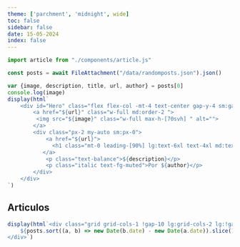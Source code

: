 ```yaml
---
theme: ['parchment', 'midnight', wide]
toc: false
sidebar: false
date: 15-05-2024
index: false
---
```


<style>
#observablehq-center > main {
    margin-left: auto;
    margin-right: auto;
}

#observablehq-center > main {
    width: 100%;
}
@media (min-width: 640px) {
    #observablehq-center > main {
        max-width: 640px;
    }
}
@media (min-width: 768px) {
    #observablehq-center > main {
        max-width: 768px;
    }
}
@media (min-width: 1024px) {
    #observablehq-center > main {
        max-width: 1024px;
    }
}
@media (min-width: 1280px) {
    #observablehq-center > main {
        max-width: 1280px;
    }
}
@media (min-width: 1536px) {
    #observablehq-center > main {
        max-width: 1536px;
    }
}

#observablehq-center {
    margin-top: 0px !important;
    margin-left: 0px !important;
    margin-right: 0px !important;
}

#observablehq-header > nav > img {
    margin-left: 0.5rem;
}

#observablehq-header > nav > div {
    margin-right: 0.5rem;
}
</style>


```js
import article from "./components/article.js"
```


```js
const posts = await FileAttachment("/data/randomposts.json").json()
```


```js
var {image, description, title, url, author} = posts[0]
console.log(image)
display(html`
    <div id="Hero" class="flex flex-col -mt-4 text-center gap-y-4 sm:gap-y-0 gap-x-12 md:flex-row md:text-left">
        <a href="${url}" class="w-full md:order-2 ">
         <img src="${image}" class="w-full max-h-[70svh] " alt="">
        </a>
        <div class="px-2 my-auto sm:px-0">
            <a href="${url}">
              <h1 class="mt-0 leading-[90%] lg:text-6xl text-4xl md:text-5xl text-pretty text-fg-focus capitalize">${title}</h1>
           </a>
            <p class="text-balance">${description}</p>
            <p class="italic text-fg-muted">Por ${author}</p>
        </div>
    </div>
`)  
```



<h2 class="w-full pl-2">Articulos</h2>


```js
display(html`<div class="grid grid-cols-1 !gap-10 lg:grid-cols-2 lg:!gap-x-12 lg:!gap-y-16  auto-rows-min ">
    ${posts.sort((a, b) => new Date(b.date) - new Date(a.date)).slice(1, 7).map(post => article(post))}
</div>`)

```

